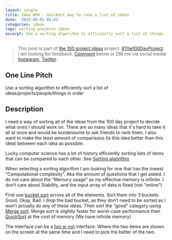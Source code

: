 ```yaml
---
layout: single
title: Idea 094 - Quickest way to rank a list of ideas
date: '2023-05-01 01:41'
categories: ideas
tags: sorting projects ideas
excerpt: Use a sorting algorithm to efficiently sort a list of things in order
---
```


> This post is part of [the 100 project ideas](https://blog.abluestar.com/projects/2023-100-ideas/) project. [#The100DayProject](https://www.the100dayproject.org/). I am looking for feedback. <a href='#utterances-comments'>Comment</a> below or DM me via social media <a href="https://instagram.com/funvill" rel="nofollow noopener noreferrer"><i class="fab fa-fw fa-instagram" aria-hidden="true"></i><span class="label">Instagram</span></a>, <a href="https://twitter.com/funvill" rel="nofollow noopener noreferrer"><i class="fab fa-fw fa-twitter" aria-hidden="true"></i><span class="label">Twitter</span></a>.

## One Line Pitch

Use a sorting algorithm to efficiently sort a list of ideas/projects/people/things in order

## Description

I need a way of sorting all of the ideas from the 100 day project to decide what ones I should work on.  There are so many ideas that it's hard to take it all at once and would be burdensome to ask friends to rank them. I also want to make the least amount of comparisons (is this idea better than this idea) between each idea as possible.

Lucky computer science has a lot of history efficiently sorting lists of items that can be compared to each other. See [Sorting algorithm](https://en.wikipedia.org/wiki/Sorting_algorithm)

When selecting a sorting algorithm I am looking for one that has the lowest “Computational complexity”. Aka the amount of questions that I get asked. I do not care about the “Memory usage” as my effective memory is infinite. I don’t care about Stability, and the input array of data is fixed (not “online”)

First use [bucket sort](https://en.wikipedia.org/wiki/Bucket_sort) across all of the elements. Sort them into 3 buckets. Good, Okay, Bad. I drop the bad bucket, as they don’t need to be sorted as I won’t actually do any of these ideas. Then sort the “good” category using [Merge sort](https://en.wikipedia.org/wiki/Merge_sort). Merge sort is slightly faster for worst-case performance then [QuickSort](https://en.wikipedia.org/wiki/Quicksort) at the cost of memory (We have infinite memory)

The interface can be a [hot or not](https://en.wikipedia.org/wiki/Hot_or_Not) interface. Where the two items are shown on the screen at the same time and I need to pick the better of the two.